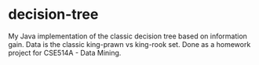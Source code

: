 # decision-tree
My Java implementation of the classic decision tree based on information gain. Data is the classic king-prawn vs king-rook set.
Done as a homework project for CSE514A - Data Mining. 
